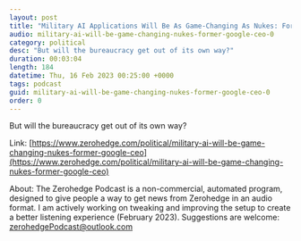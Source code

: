 ```yaml
---
layout: post
title: "Military AI Applications Will Be As Game-Changing As Nukes: Former Google CEO"
audio: military-ai-will-be-game-changing-nukes-former-google-ceo-0
category: political
desc: "But will the bureaucracy get out of its own way?"
duration: 00:03:04
length: 184
datetime: Thu, 16 Feb 2023 00:25:00 +0000
tags: podcast
guid: military-ai-will-be-game-changing-nukes-former-google-ceo-0
order: 0
---
```

But will the bureaucracy get out of its own way?

Link: [https://www.zerohedge.com/political/military-ai-will-be-game-changing-nukes-former-google-ceo](https://www.zerohedge.com/political/military-ai-will-be-game-changing-nukes-former-google-ceo)

About: The Zerohedge Podcast is a non-commercial, automated program, designed to give people a way to get news from Zerohedge in an audio format.  I am actively working on tweaking and improving the setup to create a better listening experience (February 2023).  Suggestions are welcome: [zerohedgePodcast@outlook.com](mailto:zerohedgePodcast@outlook.com)